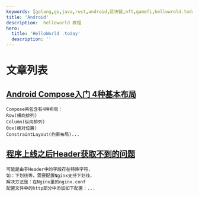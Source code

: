 ```yaml
---
keywords: [golang,go,java,rust,android,区块链,nft,gamefi,hellowrold.today,helloworld,面试,大厂] # 配置页面关键词，同时用于生成 <meta> 标签
title: 'Android'
description:  helloworld 教程
hero:
  title: 'HelloWorld .today'
  description: ''
---
```

# 文章列表
## [Android Compose入门 4种基本布局](https://www.helloworld.today/android#%E5%B8%83%E5%B1%80%E4%BB%8B%E7%BB%8D)
```
Compose共包含有4种布局：
Row(横向排列)
Column(纵向排列)
Box(绝对位置)
ConstraintLayout(约束布局)...
```
## [程序上线之后Header获取不到的问题](https://www.helloworld.today/go#%E7%A8%8B%E5%BA%8F%E4%B8%8A%E7%BA%BF%E4%B9%8B%E5%90%8EHeader%E8%8E%B7%E5%8F%96%E4%B8%8D%E5%88%B0%E7%9A%84%E9%97%AE%E9%A2%98)
```
可能是由于Header中的字段存在特殊字符，
如：下划线等，需要配置Nginx支持下划线，
解决方法是：在Nginx里的nginx.conf
配置文件中的http部分中添加如下配置：...
```

